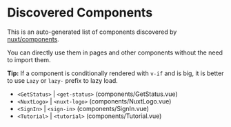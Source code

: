 # Discovered Components

This is an auto-generated list of components discovered by [nuxt/components](https://github.com/nuxt/components).

You can directly use them in pages and other components without the need to import them.

**Tip:** If a component is conditionally rendered with `v-if` and is big, it is better to use `Lazy` or `lazy-` prefix to lazy load.

- `<GetStatus>` | `<get-status>` (components/GetStatus.vue)
- `<NuxtLogo>` | `<nuxt-logo>` (components/NuxtLogo.vue)
- `<SignIn>` | `<sign-in>` (components/SignIn.vue)
- `<Tutorial>` | `<tutorial>` (components/Tutorial.vue)
